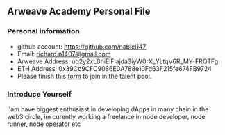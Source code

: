 ## Arweave Academy Personal File

### Personal information

- github account: https://github.com/nabiel147
- Email: richard.n1407@gmail.com
- Arweave Address: uq2y2xL0hiElFlajda3iyW0rX_YLtqV6R_MY-FRQTFg
- ETH Address: 0x39Cb9CFC9086E0A788e10Fd63F215fe674FB9724
- Please finish this [form](https://docs.google.com/forms/d/e/1FAIpQLSfWA5fIIcBgmRppm3jNz5vmf9Mai_QMVil-2pO4r7YKn_Zhtw/viewform?usp=sf_link) to join in the talent pool.

### Introduce Yourself
 i'am have biggest enthusiast in developing dApps in many chain in the web3 circle, im curently working a freelance in node developer, node runner, node operator etc
